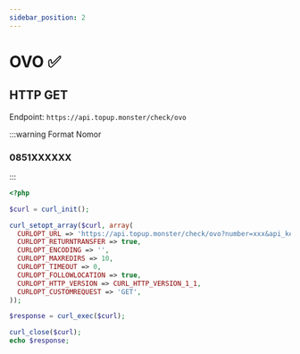 ```yaml
---
sidebar_position: 2
---
```


# OVO ✅

## HTTP GET

Endpoint: `https://api.topup.monster/check/ovo`

:::warning Format Nomor

### 0851XXXXXX

:::

```php
<?php

$curl = curl_init();

curl_setopt_array($curl, array(
  CURLOPT_URL => 'https://api.topup.monster/check/ovo?number=xxx&api_key=xxx',
  CURLOPT_RETURNTRANSFER => true,
  CURLOPT_ENCODING => '',
  CURLOPT_MAXREDIRS => 10,
  CURLOPT_TIMEOUT => 0,
  CURLOPT_FOLLOWLOCATION => true,
  CURLOPT_HTTP_VERSION => CURL_HTTP_VERSION_1_1,
  CURLOPT_CUSTOMREQUEST => 'GET',
));

$response = curl_exec($curl);

curl_close($curl);
echo $response;
```
